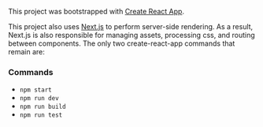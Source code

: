 This project was bootstrapped with [Create React App](https://github.com/facebookincubator/create-react-app).

This project also uses [Next.js](https://github.com/zeit/next.js) to perform server-side rendering. As a result, Next.js is also responsible
for managing assets, processing css, and routing between components. The only two create-react-app commands that remain are:

### Commands
* `npm start`
* `npm run dev`
* `npm run build`
* `npm run test`